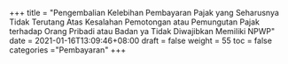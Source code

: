 +++
title = "Pengembalian Kelebihan Pembayaran Pajak yang Seharusnya Tidak Terutang Atas Kesalahan Pemotongan atau Pemungutan Pajak terhadap Orang Pribadi atau Badan ya Tidak Diwajibkan Memiliki NPWP"
date = 2021-01-16T13:09:46+08:00
draft = false
weight = 55
toc = false
categories ="Pembayaran"
+++